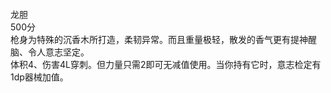 <title>龙胆</title>
<meta name="GENERATOR" content="WinCHM">
<meta http-equiv="Content-Type" content="text/html; charset=gb2312">
<br>龙胆
<br>500分
<br>枪身为特殊的沉香木所打造，柔韧异常。而且重量极轻，散发的香气更有提神醒脑、令人意志坚定。
<br>体积4、伤害4L穿刺。但力量只需2即可无减值使用。当你持有它时，意志检定有1dp器械加值。